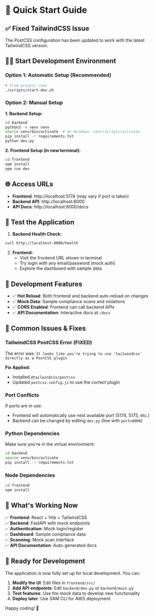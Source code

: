 # 🚀 Quick Start Guide

## ✅ Fixed TailwindCSS Issue

The PostCSS configuration has been updated to work with the latest TailwindCSS version.

## 🏃‍♂️ Start Development Environment

### Option 1: Automatic Setup (Recommended)
```bash
# From project root
./scripts/start-dev.sh
```

### Option 2: Manual Setup

**1. Backend Setup:**
```bash
cd backend
python3 -m venv venv
source venv/bin/activate  # On Windows: venv\Scripts\activate
pip install -r requirements.txt
python dev.py
```

**2. Frontend Setup (in new terminal):**
```bash
cd frontend
npm install
npm run dev
```

## 🌐 Access URLs

- **Frontend**: http://localhost:5174 (may vary if port is taken)
- **Backend API**: http://localhost:8000
- **API Docs**: http://localhost:8000/docs

## 🧪 Test the Application

1. **Backend Health Check:**
```bash
curl http://localhost:8000/health
```

2. **Frontend:**
   - Visit the frontend URL shown in terminal
   - Try login with any email/password (mock auth)
   - Explore the dashboard with sample data

## 🔧 Development Features

- ✅ **Hot Reload**: Both frontend and backend auto-reload on changes
- ✅ **Mock Data**: Sample compliance scans and violations
- ✅ **CORS Enabled**: Frontend can call backend APIs
- ✅ **API Documentation**: Interactive docs at `/docs`

## 🚨 Common Issues & Fixes

### TailwindCSS PostCSS Error (FIXED)
The error was: `It looks like you're trying to use 'tailwindcss' directly as a PostCSS plugin`

**Fix Applied:**
- Installed `@tailwindcss/postcss`
- Updated `postcss.config.js` to use the correct plugin

### Port Conflicts
If ports are in use:
- Frontend will automatically use next available port (5174, 5175, etc.)
- Backend can be changed by editing `dev.py` (line with `port=8000`)

### Python Dependencies
Make sure you're in the virtual environment:
```bash
cd backend
source venv/bin/activate
pip install -r requirements.txt
```

### Node Dependencies
```bash
cd frontend
npm install
```

## 📝 What's Working Now

✅ **Frontend**: React + Vite + TailwindCSS  
✅ **Backend**: FastAPI with mock endpoints  
✅ **Authentication**: Mock login/register  
✅ **Dashboard**: Sample compliance data  
✅ **Scanning**: Mock scan interface  
✅ **API Documentation**: Auto-generated docs  

## 🎯 Ready for Development

The application is now fully set up for local development. You can:

1. **Modify the UI**: Edit files in `frontend/src/`
2. **Add API endpoints**: Edit `backend/dev.py` or `backend/main.py`
3. **Test features**: Use the mock data to develop new functionality
4. **Deploy later**: Use SAM CLI for AWS deployment

Happy coding! 🎉